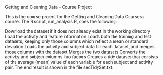 Getting and Cleaning Data - Course Project

This is the course project for the Getting and Cleaning Data Coursera course. The R script, run_analysis.R, does the following:
    
Download the dataset if it does not already exist in the working directory
Load the activity and feature information
Loads both the training and test datasets, keeping only those columns which reflect a mean or standard deviation
Loads the activity and subject data for each dataset, and merges those columns with the dataset
Merges the two datasets
Converts the activity and subject columns into factors
Creates a tidy dataset that consists of the average (mean) value of each variable for each subject and activity pair.
The end result is shown in the file secTidySet.txt.